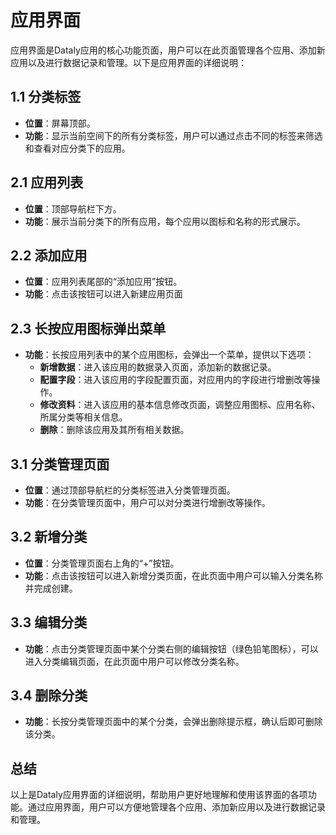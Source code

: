 # 应用界面

应用界面是Dataly应用的核心功能页面，用户可以在此页面管理各个应用、添加新应用以及进行数据记录和管理。以下是应用界面的详细说明：


## 1.1 分类标签
- **位置**：屏幕顶部。
- **功能**：显示当前空间下的所有分类标签，用户可以通过点击不同的标签来筛选和查看对应分类下的应用。

## 2.1 应用列表
- **位置**：顶部导航栏下方。
- **功能**：展示当前分类下的所有应用，每个应用以图标和名称的形式展示。


## 2.2 添加应用
- **位置**：应用列表尾部的“添加应用”按钮。
- **功能**：点击该按钮可以进入新建应用页面

## 2.3 长按应用图标弹出菜单
- **功能**：长按应用列表中的某个应用图标，会弹出一个菜单，提供以下选项：
  - **新增数据**：进入该应用的数据录入页面，添加新的数据记录。
  - **配置字段**：进入该应用的字段配置页面，对应用内的字段进行增删改等操作。
  - **修改资料**：进入该应用的基本信息修改页面，调整应用图标、应用名称、所属分类等相关信息。
  - **删除**：删除该应用及其所有相关数据。


## 3.1 分类管理页面
- **位置**：通过顶部导航栏的分类标签进入分类管理页面。
- **功能**：在分类管理页面中，用户可以对分类进行增删改等操作。

## 3.2 新增分类
- **位置**：分类管理页面右上角的“+”按钮。
- **功能**：点击该按钮可以进入新增分类页面，在此页面中用户可以输入分类名称并完成创建。

## 3.3 编辑分类
- **功能**：点击分类管理页面中某个分类右侧的编辑按钮（绿色铅笔图标），可以进入分类编辑页面，在此页面中用户可以修改分类名称。

## 3.4 删除分类
- **功能**：长按分类管理页面中的某个分类，会弹出删除提示框，确认后即可删除该分类。

## 总结

以上是Dataly应用界面的详细说明，帮助用户更好地理解和使用该界面的各项功能。通过应用界面，用户可以方便地管理各个应用、添加新应用以及进行数据记录和管理。